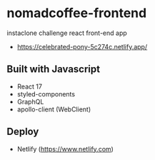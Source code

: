 # nomadcoffee-frontend
 instaclone challenge react front-end app
 
 - https://celebrated-pony-5c274c.netlify.app/
 
 
## Built with Javascript
- React 17
- styled-components
- GraphQL
- apollo-client (WebClient)
 
## Deploy
- Netlify (https://www.netlify.com)
